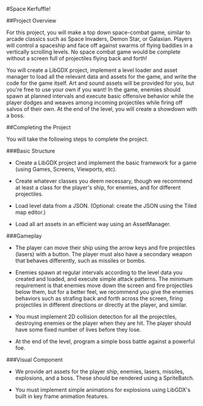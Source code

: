 #Space Kerfuffle!

##Project Overview

For this project, you will make a top down space-combat game, similar to arcade classics such as Space Invaders, Demon Star, or Galaxian.  Players will control a spaceship and face off against swarms of flying baddies in a vertically scrolling levels.  No space combat game would be complete without a screen full of projectiles flying back and forth!

You will create a LibGDX project, implement a level loader and asset manager to load all the relevant data and assets for the game, and write the code for the game itself.  Art and sound assets will be provided for you, but you're free to use your own if you want!  In the game, enemies should spawn at planned intervals and execute basic offensive behavior while the player dodges and weaves among incoming projectiles while firing off salvos of their own.  At the end of the level, you will create a showdown with a boss.

##Completing the Project

You will take the following steps to complete the project.

###Basic Structure

* Create a LibGDX project and implement the basic framework for a game (using Games, Screens, Viewports, etc).

* Create whatever classes you deem necessary, though we recommend at least a class for the player's ship, for enemies, and for different projectiles.

* Load level data from a JSON.  (Optional: create the JSON using the Tiled map editor.)

* Load all art assets in an efficient way using an AssetManager.

###Gameplay

* The player can move their ship using the arrow keys and fire projectiles (lasers) with a button.  The player must also have a secondary weapon that behaves differently, such as missiles or bombs.

* Enemies spawn at regular intervals according to the level data you created and loaded, and execute simple attack patterns.  The minimum requirement is that enemies move down the screen and fire projectiles below them, but for a better feel, we recommend you give the enemies behaviors such as strafing back and forth across the screen, firing projectiles in different directions or directly at the player, and similar.

* You must implement 2D collision detection for all the projectiles, destroying enemies or the player when they are hit.  The player should have some fixed number of lives before they lose.

* At the end of the level, program a simple boss battle against a powerful foe.

###Visual Component

* We provide art assets for the player ship, enemies, lasers, missiles, explosions, and a boss.  These should be rendered using a SpriteBatch.

* You must implement simple animations for explosions using LibGDX's built in key frame animation features.
